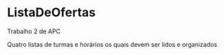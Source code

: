 # ListaDeOfertas

Trabalho 2 de APC

Quatro listas de turmas e horários os quais devem ser lidos e organizados
